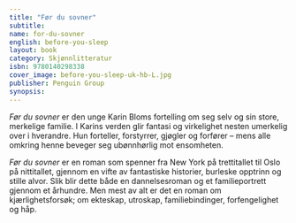 ```yaml
---
title: "Før du sovner"
subtitle:
name: for-du-sovner
english: before-you-sleep
layout: book
category: Skjønnlitteratur
isbn: 9780140298338
cover_image: before-you-sleep-uk-hb-L.jpg
publisher: Penguin Group
synopsis:
---
```

*Før du sovner* er den unge Karin Bloms fortelling om seg selv og sin store, merkelige familie. I Karins verden glir fantasi og virkelighet nesten umerkelig over i hverandre. Hun forteller, forstyrrer, gjøgler og forfører – mens alle omkring henne beveger seg ubønnhørlig mot ensomheten.

*Før du sovner* er en roman som spenner fra New York på trettitallet til Oslo på nittitallet, gjennom en vifte av fantastiske historier, burleske opptrinn og stille alvor. Slik blir dette både en dannelsesroman og et familieportrett gjennom et århundre. Men mest av alt er det en roman om kjærlighetsforsøk; om ekteskap, utroskap, familiebindinger, forfengelighet og håp.
